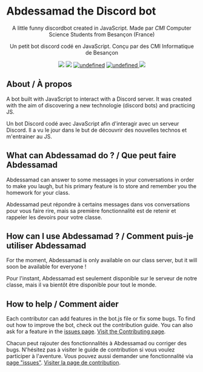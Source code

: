 # Abdessamad the Discord bot

<p align="center">A little funny discordbot created in JavaScript. Made par <i>CMI</i> Computer Science Students from Besançon (France)</p>
<p align="center">Un petit bot discord codé en JavaScript. Conçu par des CMI Informatique de Besançon</p>
<p align="center">
	  <img src="https://img.shields.io/badge/built%20with-js-brightgreen.svg">
	  <a href="https://github.com/nathanaelhoun/Discordbot/deployments"><img src="https://img.shields.io/badge/environment-heroku-blueviolet.svg?logo=heroku&?logoWidth=40"></a>
	  <a href="https://github.com/nathanaelhoun/Discordbot/graphs/contributors"><img alt="undefined" src="https://img.shields.io/github/contributors/nathanaelhoun/DiscordBot.svg?colorB=blue&style=flat"></a>
	  <a href="https://github.com/nathanaelhoun/Discordbot/commits/master"><img alt="undefined" src="https://img.shields.io/github/last-commit/nathanaelhoun/Discordbot.svg?colorB=blue&style=flat">
	  <a href="https://github.com/nathanaelhoun/Discordbot/blob/master/LICENSE"><img src="https://img.shields.io/github/license/nathanaelhoun/Discordbot.svg?style=flat"></a>
</p>

## About / À propos

A bot built with JavaScript to interact with a Discord server. It was created with the aim of discovering a new technologie (discord bots) and practicing JS.

Un bot Discord codé avec JavaScript afin d'interagir avec un serveur Discord. Il a vu le jour dans le but de découvrir des nouvelles technos et m'entrainer au JS.

## What can Abdessamad do ? / Que peut faire Abdessamad

Abdessamad can answer to some messages in your conversations in order to make you laugh, but his primary feature is to store and remember you the homework for your class.

Abdessamad peut répondre à certains messages dans vos conversations pour vous faire rire, mais sa première fonctionnalité est de retenir et rappeler les devoirs pour votre classe.

## How can I use Abdessamad ? / Comment puis-je utiliser Abdessamad

For the moment, Abdessamad is only available on our class server, but it will soon be available for everyone !

Pour l'instant, Abdessamad est seulement disponible sur le serveur de notre classe, mais il va bientôt être disponible pour tout le monde.

## How to help / Comment aider

Each contributor can add features in the bot.js file or fix some bugs. To find out how to improve the bot, check out the contribution guide. You can also ask for a feature in the [issues page](https://github.com/nathanaelhoun/Discordbot/issues).
[Visit the Contributing page](CONTRIBUTING.md).

Chacun peut rajouter des fonctionnalités à Abdessamad ou corriger des bugs. N'hésitez pas à visiter le guide de contribution si vous voulez participer à l'aventure. Vous pouvez aussi demander une fonctionnalité via [page "issues"](https://github.com/nathanaelhoun/Discordbot/issues).
[Visiter la page de contribution](CONTRIBUTING.md).
